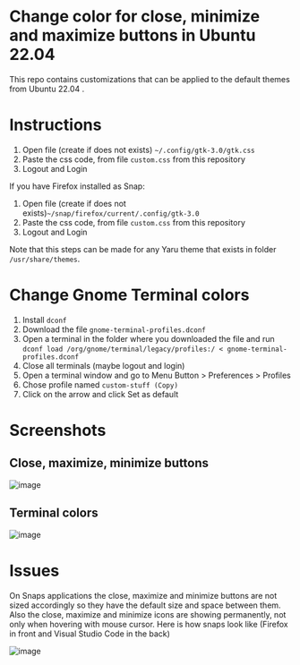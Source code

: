 # Change color for close, minimize and maximize buttons in Ubuntu 22.04

This repo contains customizations that can be applied to the default themes from Ubuntu 22.04 .

# Instructions

1. Open file (create if does not exists) `~/.config/gtk-3.0/gtk.css`
2. Paste the css code, from file `custom.css` from this repository
3. Logout and Login

If you have Firefox installed as Snap:

1. Open file (create if does not exists)`~/snap/firefox/current/.config/gtk-3.0`
2. Paste the css code, from file `custom.css` from this repository
3. Logout and Login

Note that this steps can be made for any Yaru theme that exists in folder `/usr/share/themes`.

# Change Gnome Terminal colors

1. Install `dconf`
2. Download the file `gnome-terminal-profiles.dconf`
3. Open a terminal in the folder where you downloaded the file and run `dconf load /org/gnome/terminal/legacy/profiles:/ < gnome-terminal-profiles.dconf`
4. Close all terminals (maybe logout and login)
5. Open a terminal window and go to Menu Button > Preferences > Profiles
6. Chose profile named `custom-stuff (Copy)`
7. Click on the arrow and click Set as default


# Screenshots 

## Close, maximize, minimize buttons

![image](https://raw.github.com/adrianciuc/gnome-customization/main/buttons.png)

## Terminal colors

![image](https://raw.github.com/adrianciuc/gnome-customization/main/terminal.png)


# Issues

On Snaps applications the close, maximize and minimize buttons are not sized accordingly so they have the default size and space between them. Also the close, maximize and minimize icons are showing permanently, not only when hovering with mouse cursor. Here is how snaps look like (Firefox in front and Visual Studio Code in the back)

![image](https://raw.github.com/adrianciuc/gnome-customization/main/snaps.png)

